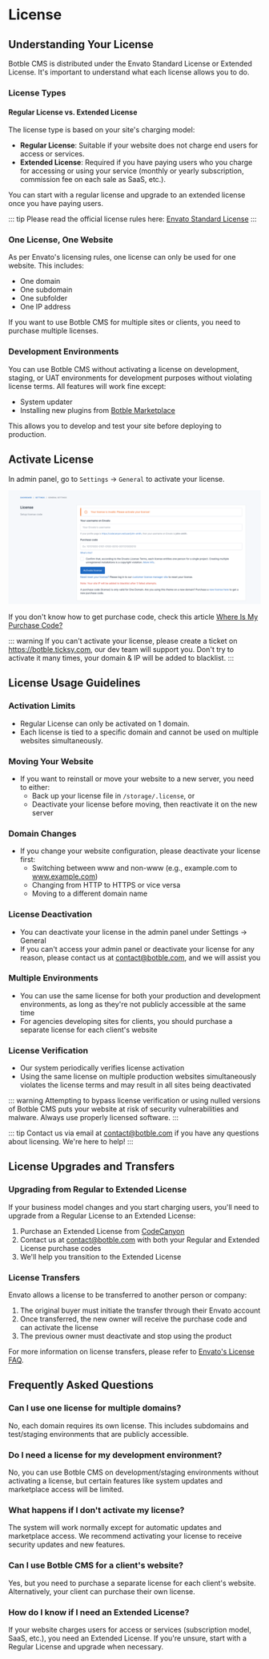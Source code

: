 # License

## Understanding Your License

Botble CMS is distributed under the Envato Standard License or Extended License. It's important to understand what each license allows you to do.

### License Types

#### Regular License vs. Extended License

The license type is based on your site's charging model:

- **Regular License**: Suitable if your website does not charge end users for access or services.
- **Extended License**: Required if you have paying users who you charge for accessing or using your service (monthly or yearly subscription, commission fee on each sale as SaaS, etc.).

You can start with a regular license and upgrade to an extended license once you have paying users.

::: tip
Please read the official license rules here: [Envato Standard License](https://codecanyon.net/licenses/standard)
:::

### One License, One Website

As per Envato's licensing rules, one license can only be used for one website. This includes:

- One domain
- One subdomain
- One subfolder
- One IP address

If you want to use Botble CMS for multiple sites or clients, you need to purchase multiple licenses.

### Development Environments

You can use Botble CMS without activating a license on development, staging, or UAT environments for development purposes without violating license terms. All features will work fine except:

- System updater
- Installing new plugins from [Botble Marketplace](https://marketplace.botble.com/products)

This allows you to develop and test your site before deploying to production.

## Activate License

In admin panel, go to `Settings` -> `General` to activate your license.

![Activate license](../cms/images/license.png)

If you don't know how to get purchase code, check this
article [Where Is My Purchase Code?](https://help.market.envato.com/hc/en-us/articles/202822600-Where-Is-My-Purchase-Code)

::: warning
If you can't activate your license, please create a ticket on https://botble.ticksy.com, our dev team will support you.
Don't try to activate it many times, your domain & IP will be added to blacklist.
:::

## License Usage Guidelines

### Activation Limits

- Regular License can only be activated on 1 domain.
- Each license is tied to a specific domain and cannot be used on multiple websites simultaneously.

### Moving Your Website

- If you want to reinstall or move your website to a new server, you need to either:
  - Back up your license file in `/storage/.license`, or
  - Deactivate your license before moving, then reactivate it on the new server

### Domain Changes

- If you change your website configuration, please deactivate your license first:
  - Switching between www and non-www (e.g., example.com to www.example.com)
  - Changing from HTTP to HTTPS or vice versa
  - Moving to a different domain name

### License Deactivation

- You can deactivate your license in the admin panel under Settings -> General
- If you can't access your admin panel or deactivate your license for any reason, please contact us at contact@botble.com, and we will assist you

### Multiple Environments

- You can use the same license for both your production and development environments, as long as they're not publicly accessible at the same time
- For agencies developing sites for clients, you should purchase a separate license for each client's website

### License Verification

- Our system periodically verifies license activation
- Using the same license on multiple production websites simultaneously violates the license terms and may result in all sites being deactivated

::: warning
Attempting to bypass license verification or using nulled versions of Botble CMS puts your website at risk of security vulnerabilities and malware. Always use properly licensed software.
:::

::: tip
Contact us via email at contact@botble.com if you have any questions about licensing. We're here to help!
:::

## License Upgrades and Transfers

### Upgrading from Regular to Extended License

If your business model changes and you start charging users, you'll need to upgrade from a Regular License to an Extended License:

1. Purchase an Extended License from [CodeCanyon](https://codecanyon.net/item/botble-cms-php-platform-based-on-laravel-framework/16928182)
2. Contact us at contact@botble.com with both your Regular and Extended License purchase codes
3. We'll help you transition to the Extended License

### License Transfers

Envato allows a license to be transferred to another person or company:

1. The original buyer must initiate the transfer through their Envato account
2. Once transferred, the new owner will receive the purchase code and can activate the license
3. The previous owner must deactivate and stop using the product

For more information on license transfers, please refer to [Envato's License FAQ](https://help.market.envato.com/hc/en-us/articles/202501064-License-FAQ).

## Frequently Asked Questions

### Can I use one license for multiple domains?

No, each domain requires its own license. This includes subdomains and test/staging environments that are publicly accessible.

### Do I need a license for my development environment?

No, you can use Botble CMS on development/staging environments without activating a license, but certain features like system updates and marketplace access will be limited.

### What happens if I don't activate my license?

The system will work normally except for automatic updates and marketplace access. We recommend activating your license to receive security updates and new features.

### Can I use Botble CMS for a client's website?

Yes, but you need to purchase a separate license for each client's website. Alternatively, your client can purchase their own license.

### How do I know if I need an Extended License?

If your website charges users for access or services (subscription model, SaaS, etc.), you need an Extended License. If you're unsure, start with a Regular License and upgrade when necessary.
